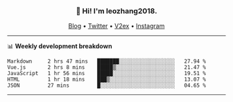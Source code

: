 <h3 align="center">👋 Hi! I'm leozhang2018.</h3>
<p align="center">
  <a href="https://code.leozhang2018.me">Blog</a> •
  <a href="https://twitter.com/leozhang2018">Twitter</a> •
  <a href="https://www.v2ex.com/member/leozhang">V2ex</a> •
  <a href="https://www.instagram.com/leozhanghere">Instagram</a>
</p>

-------

📊 **Weekly development breakdown**
<!--START_SECTION:waka-->
```text
Markdown     2 hrs 47 mins   ███████░░░░░░░░░░░░░░░░░░   27.94 % 
Vue.js       2 hrs 8 mins    █████▒░░░░░░░░░░░░░░░░░░░   21.47 % 
JavaScript   1 hr 56 mins    █████░░░░░░░░░░░░░░░░░░░░   19.51 % 
HTML         1 hr 18 mins    ███▒░░░░░░░░░░░░░░░░░░░░░   13.07 % 
JSON         27 mins         █░░░░░░░░░░░░░░░░░░░░░░░░   04.65 % 
```
<!--END_SECTION:waka-->
-------
